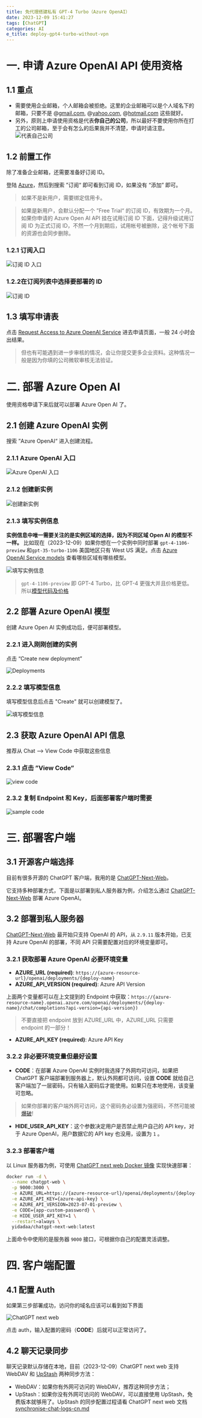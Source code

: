 ```yaml
---
title: 免代理搭建私有 GPT-4 Turbo（Azure OpenAI）
date: 2023-12-09 15:41:27
tags: [ChatGPT]
categories: AI
e_title: deploy-gpt4-turbo-without-vpn
---
```


# 一. 申请 Azure OpenAI API 使用资格

## 1.1 重点

- 需要使用企业邮箱，个人邮箱会被拒绝。这里的企业邮箱可以是个人域名下的邮箱，只要不是 @[gmail.com](http://gmail.com/), @[yahoo.com](http://yahoo.com/), @[hotmail.com](http://hotmail.com/) 这些就好。
- 另外，原则上申请使用资格是代表**你自己的公司**，所以最好不要使用你所在打工的公司邮箱，至于会有怎么的后果我并不清楚，申请时请注意。
	![代表自己公司](https://raw.githubusercontent.com/xiaogliu/xiaogliu.github.io.image/main/Azure%20Open%20AI%20deployment/iShot_2023-12-09_10.42.07.png)

## 1.2 前置工作

除了准备企业邮箱，还需要准备好订阅 ID。

登陆 [Azure](https://portal.azure.com/)，然后到搜索 ”订阅“ 即可看到订阅 ID，如果没有 “添加” 即可。

> 如果不是新用户，需要绑定信用卡。

> 如果是新用户，会默认分配一个 ”Free Trial“ 的订阅 ID，有效期为一个月。如果你申请的 Azure Open AI API 挂在试用订阅 ID 下面，记得升级试用订阅 ID 为正式订阅 ID，不然一个月到期后，试用帐号被删除，这个帐号下面的资源也会同步删除。

### 1.2.1 订阅入口

![订阅 ID 入口](https://raw.githubusercontent.com/xiaogliu/xiaogliu.github.io.image/main/Azure%20Open%20AI%20deployment/image1.png)

### 1.2.2在订阅列表中选择要部署的 ID

![订阅 ID](https://raw.githubusercontent.com/xiaogliu/xiaogliu.github.io.image/main/Azure%20Open%20AI%20deployment/iShot_2023-12-09_10.32.57.png)

## 1.3 填写申请表

点击 [Request Access to Azure OpenAI Service](https://go.microsoft.com/fwlink/?linkid=2222006&clcid=0x409&culture=en-us&country=us) 进去申请页面，一般 24 小时会出结果。

> 但也有可能遇到进一步审核的情况，会让你提交更多企业资料。这种情况一般是因为你填的公司微软审核无法验证。

# 二. 部署 Azure Open AI

使用资格申请下来后就可以部署 Azure Open AI 了。

## 2.1 创建 Azure OpenAI 实例

搜索 ”Azure OpenAI“ 进入创建流程。

### 2.1.1 Azure OpenAI 入口

![Azure OpenAI 入口](https://raw.githubusercontent.com/xiaogliu/xiaogliu.github.io.image/main/Azure%20Open%20AI%20deployment/iShot_2023-12-09_10.54.54.png)

### 2.1.2 创建新实例

![创建新实例](https://raw.githubusercontent.com/xiaogliu/xiaogliu.github.io.image/main/Azure%20Open%20AI%20deployment/iShot_2023-12-09_10.55.10.png)

### 2.1.3 填写实例信息

**实例信息中唯一需要关注的是实例区域的选择，因为不同区域 Open AI 的模型不一样。** 比如现在（2023-12-09）如果你想在一个实例中同时部署 `gpt-4-1106-preview` 和`gpt-35-turbo-1106` 美国地区只有 West US 满足。点击 [Azure OpenAI Service models](https://learn.microsoft.com/en-us/azure/ai-services/openai/concepts/models) 查看哪些区域有哪些模型。

![填写实例信息](https://raw.githubusercontent.com/xiaogliu/xiaogliu.github.io.image/main/Azure%20Open%20AI%20deployment/iShot_2023-12-09_15.04.24.png)
> `gpt-4-1106-preview` 即 GPT-4 Turbo，比 GPT-4 更强大并且价格更低。所以[模型代码及价格](https://openai.com/pricing)
## 2.2 部署 Azure OpenAI 模型

创建 Azure Open AI 实例成功后，便可部署模型。

### 2.2.1 进入刚刚创建的实例

点击 “Create new deployment”

![Deployments](https://raw.githubusercontent.com/xiaogliu/xiaogliu.github.io.image/main/Azure%20Open%20AI%20deployment/iShot_2023-12-09_11.07.29.png)

### 2.2.2 填写模型信息

填写模型信息后点击 "Create" 就可以创建模型了。

![填写模型信息](https://raw.githubusercontent.com/xiaogliu/xiaogliu.github.io.image/main/Azure%20Open%20AI%20deployment/iShot_2023-12-09_11.09.24.png)

## 2.3 获取 Azure OpenAI API 信息

推荐从 Chat --> View Code 中获取这些信息

### 2.3.1 点击 ”View Code”

![view code](https://raw.githubusercontent.com/xiaogliu/xiaogliu.github.io.image/main/Azure%20Open%20AI%20deployment/iShot_2023-12-09_11.13.44.png)

### 2.3.2 复制 Endpoint 和 Key，后面部署客户端时需要

![sample code](https://raw.githubusercontent.com/xiaogliu/xiaogliu.github.io.image/main/Azure%20Open%20AI%20deployment/iShot_2023-12-09_11.14.52.png)

# 三. 部署客户端

## 3.1 开源客户端选择

目前有很多开源的 ChatGPT 客户端，我用的是 [ChatGPT-Next-Web](https://github.com/Yidadaa/ChatGPT-Next-Web)。

它支持多种部署方式，下面是以部署到私人服务器为例，介绍怎么通过 [ChatGPT-Next-Web](https://github.com/Yidadaa/ChatGPT-Next-Web) 部署 Azure OpenAI。

## 3.2 部署到私人服务器

[ChatGPT-Next-Web](https://github.com/Yidadaa/ChatGPT-Next-Web) 最开始只支持 OpenAI 的 API，从 `2.9.11` 版本开始，已支持 Azure OpenAI 的部署，不同 API 只需要配置对应的环境变量即可。

### 3.2.1 获取部署 Azure OpenAI 必要环境变量

- **AZURE_URL (required)**: `https://{azure-resource-url}/openai/deployments/{deploy-name}` 
- **AZURE_API_VERSION (required)**: Azure API Version

上面两个变量都可以在上文提到的 Endpoint 中获取：`https://{azure-resource-name}.openai.azure.com/openai/deployments/{deploy-name}/chat/completions?api-version={api-version})` 

> 不要直接把 endpoint 放到 AZURE_URL 中，AZURE_URL 只需要 endpoint 的一部分！

- **AZURE_API_KEY (required)**: Azure API Key

### 3.2.2 非必要环境变量但最好设置

- **CODE**：在部署 Azure OpenAI 实例时我选择了外网均可访问，如果把 ChatGPT 客户端部署到服务器上，默认外网都可访问，设置 **CODE** 就给自己客户端加了一层密码，只有输入密码后才能使用。如果只在本地使用，该变量可忽略。

> 如果你部署的客户端外网可访问，这个密码务必设置为强密码，不然可能被[爆破](https://github.com/Yidadaa/ChatGPT-Next-Web/blob/main/docs/faq-cn.md#%E4%B8%BA%E4%BB%80%E4%B9%88%E6%88%91%E7%9A%84-token-%E6%B6%88%E8%80%97%E5%BE%97%E8%BF%99%E4%B9%88%E5%BF%AB)!

- **HIDE_USER_API_KEY**：这个参数决定用户是否禁止用户自己的 API key，对于 Azure OpenAI，用户数据它的 API key 也没用，设置为 `1` 。

### 3.2.3 部署客户端

以 Linux 服务器为例，可使用 [ChatGPT next web Docker 镜像](https://hub.docker.com/r/yidadaa/chatgpt-next-web/tags) 实现快速部署：

```bash
docker run -d \
  --name chatgpt-web \
  -p 9000:3000 \
  -e AZURE_URL=https://{azure-resource-url}/openai/deployments/{deploy-name} \
  -e AZURE_API_KEY={azure-api-key} \
  -e AZURE_API_VERSION=2023-07-01-preview \
  -e CODE={app-custom-password} \
  -e HIDE_USER_API_KEY=1 \
  --restart=always \
  yidadaa/chatgpt-next-web:latest
```

上面命令中使用的是服务器 `9000` 接口，可根据你自己的配置灵活调整。

# 四. 客户端配置

## 4.1 配置 Auth

如果第三步部署成功，访问你的域名应该可以看到如下界面

![ChatGPT next web](https://raw.githubusercontent.com/xiaogliu/xiaogliu.github.io.image/main/Azure%20Open%20AI%20deployment/iShot_2023-12-09_15.34.08.png)

点击 auth，输入配置的密码（**CODE**）后就可以正常访问了。

## 4.2 聊天记录同步

聊天记录默认存储在本地，目前（2023-12-09）ChatGPT next web 支持 WebDAV 和 [UpStash](https://upstash.com/) 两种同步方法：
- WebDAV：如果你有外网可访问的 WebDAV，推荐这种同步方法；
- UpStash：如果你没有外网可访问的 WebDAV，可以直接使用 UpStash，免费版本就够用了。UpStash 的同步配置过程请看 ChatGPT next web 文档 [synchronise-chat-logs-cn.md](https://github.com/Yidadaa/ChatGPT-Next-Web/blob/main/docs/synchronise-chat-logs-cn.md)
